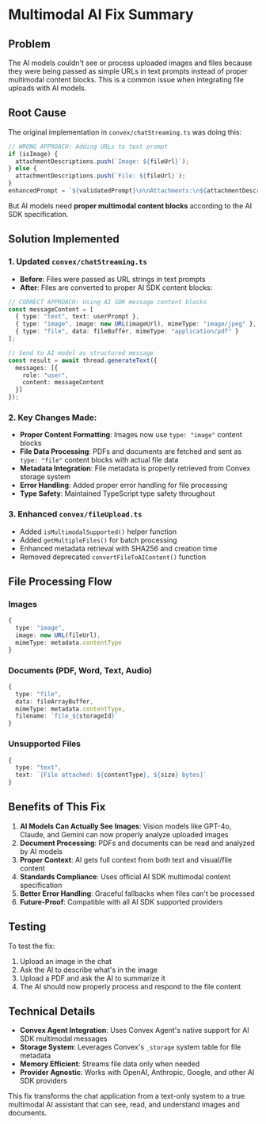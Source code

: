 # Multimodal AI Fix Summary

## Problem
The AI models couldn't see or process uploaded images and files because they were being passed as simple URLs in text prompts instead of proper multimodal content blocks. This is a common issue when integrating file uploads with AI models.

## Root Cause
The original implementation in `convex/chatStreaming.ts` was doing this:
```typescript
// WRONG APPROACH: Adding URLs to text prompt
if (isImage) {
  attachmentDescriptions.push(`Image: ${fileUrl}`);
} else {
  attachmentDescriptions.push(`File: ${fileUrl}`);
}
enhancedPrompt = `${validatedPrompt}\n\nAttachments:\n${attachmentDescriptions.join('\n')}`;
```

But AI models need **proper multimodal content blocks** according to the AI SDK specification.

## Solution Implemented

### 1. Updated `convex/chatStreaming.ts`
- **Before**: Files were passed as URL strings in text prompts
- **After**: Files are converted to proper AI SDK content blocks:

```typescript
// CORRECT APPROACH: Using AI SDK message content blocks
const messageContent = [
  { type: "text", text: userPrompt },
  { type: "image", image: new URL(imageUrl), mimeType: "image/jpeg" },
  { type: "file", data: fileBuffer, mimeType: "application/pdf" }
];

// Send to AI model as structured message
const result = await thread.generateText({
  messages: [{
    role: "user",
    content: messageContent
  }]
});
```

### 2. Key Changes Made:
- **Proper Content Formatting**: Images now use `type: "image"` content blocks
- **File Data Processing**: PDFs and documents are fetched and sent as `type: "file"` content blocks with actual file data
- **Metadata Integration**: File metadata is properly retrieved from Convex storage system
- **Error Handling**: Added proper error handling for file processing
- **Type Safety**: Maintained TypeScript type safety throughout

### 3. Enhanced `convex/fileUpload.ts`
- Added `isMultimodalSupported()` helper function
- Added `getMultipleFiles()` for batch processing
- Enhanced metadata retrieval with SHA256 and creation time
- Removed deprecated `convertFileToAIContent()` function

## File Processing Flow

### Images
```typescript
{
  type: "image",
  image: new URL(fileUrl),
  mimeType: metadata.contentType
}
```

### Documents (PDF, Word, Text, Audio)
```typescript
{
  type: "file", 
  data: fileArrayBuffer,
  mimeType: metadata.contentType,
  filename: `file_${storageId}`
}
```

### Unsupported Files
```typescript
{
  type: "text",
  text: `[File attached: ${contentType}, ${size} bytes]`
}
```

## Benefits of This Fix

1. **AI Models Can Actually See Images**: Vision models like GPT-4o, Claude, and Gemini can now properly analyze uploaded images
2. **Document Processing**: PDFs and documents can be read and analyzed by AI models
3. **Proper Context**: AI gets full context from both text and visual/file content
4. **Standards Compliance**: Uses official AI SDK multimodal content specification
5. **Better Error Handling**: Graceful fallbacks when files can't be processed
6. **Future-Proof**: Compatible with all AI SDK supported providers

## Testing
To test the fix:
1. Upload an image in the chat
2. Ask the AI to describe what's in the image
3. Upload a PDF and ask the AI to summarize it
4. The AI should now properly process and respond to the file content

## Technical Details
- **Convex Agent Integration**: Uses Convex Agent's native support for AI SDK multimodal messages
- **Storage System**: Leverages Convex's `_storage` system table for file metadata
- **Memory Efficient**: Streams file data only when needed
- **Provider Agnostic**: Works with OpenAI, Anthropic, Google, and other AI SDK providers

This fix transforms the chat application from a text-only system to a true multimodal AI assistant that can see, read, and understand images and documents. 